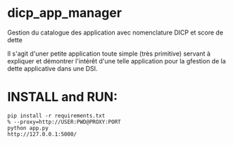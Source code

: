 # dicp_app_manager
Gestion du catalogue des application avec nomenclature DICP et score de dette

Il s'agit d'uner petite application toute simple (très primitive) servant à expliquer et démontrer l'intérêt d'une telle application pour la gfestion de la dette applicative dans une DSI.
# INSTALL and RUN:
```
pip install -r requirements.txt
% --proxy=http://USER:PWD@PROXY:PORT
python app.py
http://127.0.0.1:5000/
```
